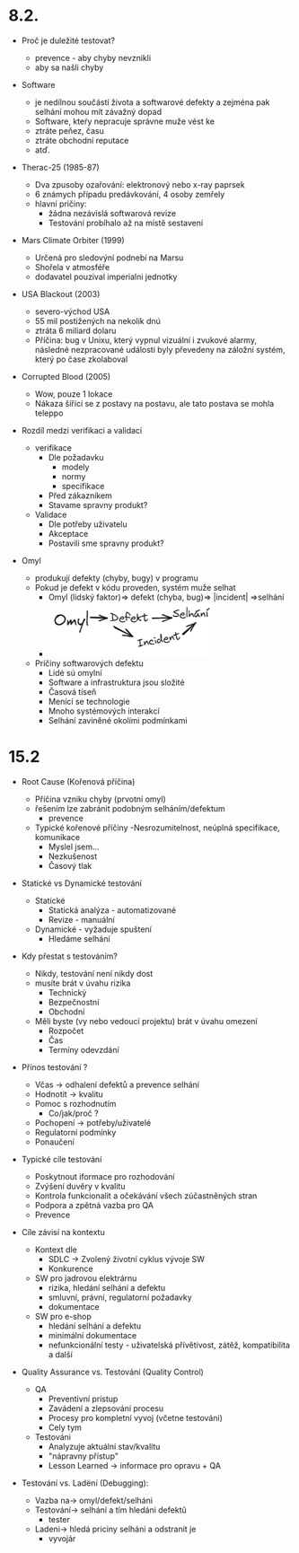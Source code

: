 # 8.2.

- Proč je duležité testovat?

  - prevence - aby chyby nevznikli
  - aby sa našli chyby

- Software

  - je nedílnou součástí života a softwarové defekty a zejména pak selhání mohou mít závažný dopad
  - Software, kteŕy nepracuje správne muže vést ke
  - ztráte peňez, času
  - ztráte obchodní reputace
  - atď.

- Therac-25 (1985-87)

  - Dva zpusoby ozařování: elektronový nebo x-ray paprsek
  - 6 známych případu predávkování, 4 osoby zemřely
  - hlavní príčiny:
    - žádna nezávislá softwarová revize
    - Testování probíhalo až na místě sestavení

- Mars Climate Orbiter (1999)

  - Určená pro sledovýní podnebí na Marsu
  - Shořela v atmosféře
  - dodavatel pouzival imperialni jednotky

- USA Blackout (2003)

  - severo-východ USA
  - 55 mil postižených na nekolik dnú
  - ztráta 6 miliard dolaru
  - Příčina: bug v Unixu, který vypnul vizuální i zvukové alarmy, následné nezpracované události byly převedeny na záložní systém, který po čase zkolaboval

- Corrupted Blood (2005)
  - Wow, pouze 1 lokace
  - Nákaza šířící se z postavy na postavu, ale tato postava se mohla teleppo

- Rozdíl medzi verifikaci a validaci
  - verifikace
    - Dle požadavku
      - modely
      - normy
      - specifikace
    - Před zákazníkem
    - Stavame spravny produkt?
  - Validace
    - Dle potřeby uživatelu
    - Akceptace
    - Postavili sme spravny produkt?
- Omyl
  - produkují defekty (chyby, bugy) v programu
  - Pokud je defekt v kódu proveden, systém muže selhat
    - Omyl (lidský faktor)=> defekt (chyba, bug)=> |incident| =>selhání
    - ![alt](omyl.excalidraw.png)
  - Príčiny softwarových defektu
    - Lidé sú omylní
    - Software a infrastruktura jsou složité
    - Časová tíseň
    - Menící se technologie
    - Mnoho systémových interakcí
    - Selhání zaviněné okolími podmínkami
# 15.2
- Root Cause (Kořenová příčina)
  - Příčina vzniku chyby (prvotní omyl)
  - řešením lze zabránit podobným selháním/defektum
    - prevence
  - Typické kořenové příčiny
    -Nesrozumitelnost, neúplná specifikace, komunikace
    - Myslel jsem...
    - Nezkušenost
    - Časový tlak

- Statické vs Dynamické testování
  - Statické
    - Statická analýza - automatizované
    - Revize - manuální
  - Dynamické - vyžaduje spuštení
    - Hledáme selhání

- Kdy přestat s testováním?
  - Nikdy, testování není nikdy dost
  - musíte brát v úvahu rizika 
    - Technický
    - Bezpečnostní
    - Obchodní
  - Měli byste (vy nebo vedoucí projektu) brát v úvahu omezení
    - Rozpočet
    - Čas
    - Termíny odevzdání

- Přínos testování ?
  - Včas -> odhalení defektů a prevence selhání
  - Hodnotit -> kvalitu
  - Pomoc s rozhodnutím
    - Co/jak/proč ?
  - Pochopení -> potřeby/uživatelé
  - Regulatorní podmínky
  - Ponaučení

- Typické cíle testování
  - Poskytnout iformace pro rozhodování
  - Zvýšení duvěry v kvalitu
  - Kontrola funkcionalit a očekávání všech zúčastněných stran
  - Podpora a zpětná vazba pro QA
  - Prevence

- Cíle závisí na kontextu
  - Kontext dle 
    - SDLC -> Zvolený životní cyklus vývoje SW
    - Konkurence
  - SW pro jadrovou elektrárnu
    - rizika, hledání selhání a defektu
    - smluvní, právní, regulatorní požadavky
    - dokumentace
  - SW pro e-shop
    - hledání selhání a defektu
    - minimální dokumentace
    - nefunkcionální testy - uživatelská přívětivost, zátěž, kompatibilita a další


- Quality Assurance vs. Testování (Quality Control)
  - QA
    - Preventivní prístup
    - Zavádení a zlepsování procesu
    - Procesy pro kompletní vyvoj (včetne testováni)
    - Cely tym
  - Testováni
    - Analyzuje aktuální stav/kvalitu
    - "nápravny přístup"
    - Lesson Learned -> informace pro opravu + QA

- Testování vs. Ladëní (Debugging):
  - Vazba na-> omyl/defekt/selháni
  - Testování-> selhání a tím hledáni defektû
    - tester
  - Ladeni-> hledá priciny selháni a odstranit je
    - vyvojár